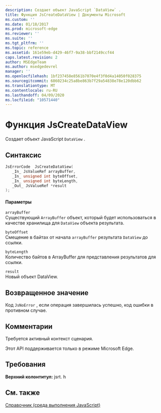 ```yaml
---
description: Создает объект JavaScript `DataView` .
title: Функция JsCreateDataView | Документы Microsoft
ms.custom: ''
ms.date: 01/18/2017
ms.prod: microsoft-edge
ms.reviewer: ''
ms.suite: ''
ms.tgt_pltfrm: ''
ms.topic: reference
ms.assetid: 161e59eb-d429-46f7-9a38-bbf2149ccf44
caps.latest.revision: 2
author: MSEdgeTeam
ms.author: msedgedevrel
manager: ''
ms.openlocfilehash: 1bf237458e8561b7070e4f3f0d4a14050f028375
ms.sourcegitcommit: 6860234c25a8be863b7f29a54838e78e120dbb62
ms.translationtype: MT
ms.contentlocale: ru-RU
ms.lasthandoff: 04/09/2020
ms.locfileid: "10571440"
---
```

# Функция JsCreateDataView
Создает объект JavaScript `DataView` .  
  
## Синтаксис  
  
```cpp  
JsErrorCode  JsCreateDataView(  
   _In_ JsValueRef arrayBuffer,  
   _In_ unsigned int byteOffset,  
   _In_ unsigned int byteLength,  
   _Out_ JsValueRef *result  
);  
```  
  
#### Параметры  
 `arrayBuffer`  
 Существующий `ArrayBuffer` объект, который будет использоваться в качестве хранилища для `DataView` объекта результата.  
  
 `byteOffset`  
 Смещение в байтах от начала `arrayBuffer` результата `DataView` до ссылки.  
  
 `byteLength`  
 Количество байтов в ArrayBuffer для представления результатов для ссылки.  
  
 `result`  
 Новый объект DataView.  
  
## Возвращенное значение  
 Код `JsNoError` , если операция завершилась успешно, код ошибки в противном случае.  
  
## Комментарии  
 Требуется активный контекст сценария.  
  
 Этот API поддерживается только в режиме Microsoft Edge.  
  
## Требования  
 **Верхний колонтитул:** jsrt. h  
  
## См. также  
 [Справочник (среда выполнения JavaScript)](../chakra-hosting/reference-javascript-runtime.md)